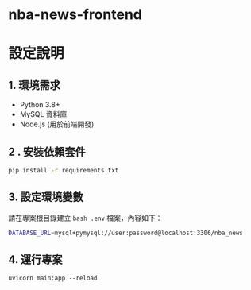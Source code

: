 # nba-news-frontend

# 設定說明

## 1. 環境需求

-	Python 3.8+
-	MySQL 資料庫
-	Node.js (用於前端開發)
## 2 . 安裝依賴套件
```bash
pip install -r requirements.txt
```
## 3. 設定環境變數
請在專案根目錄建立 ```bash .env``` 檔案，內容如下：
```bash
DATABASE_URL=mysql+pymysql://user:password@localhost:3306/nba_news
```
## 4. 運行專案
```uvicorn main:app --reload```







